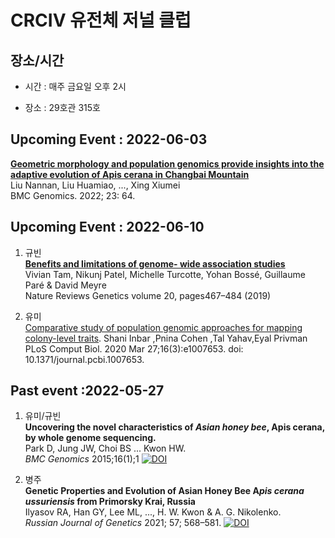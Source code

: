 # CRCIV 유전체 저널 클럽

## 장소/시간

- 시간 : 매주 금요일 오후 2시

- 장소 : 29호관 315호


## Upcoming Event : 2022-06-03


[**Geometric morphology and population genomics provide insights into the adaptive evolution of Apis cerana in Changbai Mountain**](https://www.ncbi.nlm.nih.gov/pmc/articles/PMC8772121/)  
Liu Nannan, Liu Huamiao, ..., Xing Xiumei  
BMC Genomics. 2022; 23: 64.



## Upcoming Event : 2022-06-10

1. 규빈  
[**Benefits and limitations of genome- wide association studies**](https://sci-hub.hkvisa.net/10.1038/s41576-019-0127-1)  
Vivian Tam, Nikunj Patel, Michelle Turcotte, Yohan Bossé, Guillaume Paré & David Meyre  
Nature Reviews Genetics volume 20, pages467–484 (2019)


2. 유미  
[Comparative study of population genomic approaches for mapping colony-level traits](https://journals.plos.org/ploscompbiol/article?id=10.1371/journal.pcbi.1007653). 
Shani Inbar ,Pnina Cohen ,Tal Yahav,Eyal Privman  
PLoS Comput Biol. 2020 Mar 27;16(3):e1007653. doi: 10.1371/journal.pcbi.1007653.


## Past event :2022-05-27

1. 유미/규빈  
**Uncovering the novel characteristics of *Asian honey bee*, Apis cerana, by whole genome sequencing.**  
Park D, Jung JW, Choi BS ... Kwon HW.  
*BMC Genomics* 2015;16(1);1 [![DOI](https://zenodo.org/badge/doi/10.1186/1471-2164-16-1.svg)](https://doi.org/10.1186/1471-2164-16-1)  

2. 병주  
**Genetic Properties and Evolution of Asian Honey Bee A*pis cerana ussuriensis* from Primorsky Krai, Russia**  
Ilyasov RA, Han GY, Lee ML, ..., H. W. Kwon & A. G. Nikolenko.  
*Russian Journal of Genetics* 2021; 57; 568–581. [![DOI](https://zenodo.org/badge/doi/10.1134/S1022795421050033.svg)](https://doi.org/10.1134/S1022795421050033)
